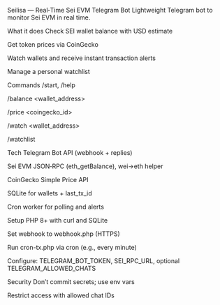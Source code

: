 Seilisa — Real‑Time Sei EVM Telegram Bot
Lightweight Telegram bot to monitor Sei EVM in real time.

What it does
Check SEI wallet balance with USD estimate

Get token prices via CoinGecko

Watch wallets and receive instant transaction alerts

Manage a personal watchlist

Commands
/start, /help

/balance <wallet_address>

/price <coingecko_id>

/watch <wallet_address>

/watchlist

Tech
Telegram Bot API (webhook + replies)

Sei EVM JSON‑RPC (eth_getBalance), wei→eth helper

CoinGecko Simple Price API

SQLite for wallets + last_tx_id

Cron worker for polling and alerts

Setup
PHP 8+ with curl and SQLite

Set webhook to webhook.php (HTTPS)

Run cron-tx.php via cron (e.g., every minute)

Configure: TELEGRAM_BOT_TOKEN, SEI_RPC_URL, optional TELEGRAM_ALLOWED_CHATS

Security
Don’t commit secrets; use env vars

Restrict access with allowed chat IDs
